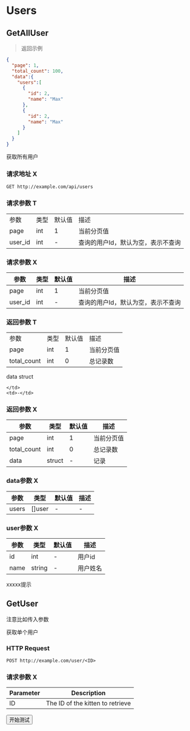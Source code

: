 # Users

## GetAllUser

> 返回示例

```json
{
  "page": 1,
  "total_count": 100,
  "data":{
    "users":[
      {
        "id": 2,
        "name": "Max"
      },
      {
        "id": 2,
        "name": "Max"
      }
    ]
  }
}
```

获取所有用户

### 请求地址 X

`GET http://example.com/api/users`

### 请求参数 T

<table>
  <tr>
    <td>参数</td>
    <td>类型</td>
    <td>默认值</td>
    <td>描述</td>
  </tr>
  <tr>
    <td>page</td>
    <td>int</td>
    <td>1</td>
    <td>当前分页值</td>
  </tr>
  <tr>
    <td>user_id</td>
    <td>int</td>
    <td>-</td>
    <td>查询的用户Id，默认为空，表示不查询</td>
  </tr>
</table>

### 请求参数 X

参数 | 类型 | 默认值 | 描述
--------- | ------- | ------- | -----------
page | int | 1 | 当前分页值
user_id | int | - | 查询的用户Id，默认为空，表示不查询

### 返回参数 T

<table>
  <tr>
    <td>参数</td>
    <td>类型</td>
    <td>默认值</td>
    <td>描述</td>
  </tr>
  <tr>
    <td>page</td>
    <td>int</td>
    <td>1</td>
    <td>当前分页值</td>
  </tr>
  <tr>
    <td>total_count</td>
    <td>int</td>
    <td>0</td>
    <td>总记录数</td>
  </tr>
</table>
<tr>
    <td>data</td>
    <td>struct</td>
    <td>
      
    </td>
    <td>-</td>
  </tr>

### 返回参数 X

参数 | 类型| 默认值 | 描述
--------- | ------- | ------- | -----------
page | int | 1 | 当前分页值
total_count | int | 0 | 总记录数
data | struct | - | 记录

### data参数 X

参数 | 类型 | 默认值 | 描述
--------- | ------- | ------- | -----------
users | []user | - | -

### user参数 X

参数 | 类型 | 默认值 | 描述
--------- | ------- | ------- | -----------
id | int | - | 用户id
name | string | - | 用户姓名


<aside class="success">
xxxxx提示
</aside>

## GetUser

<aside class="warning">注意比如传入参数</aside>

获取单个用户

### HTTP Request

`POST http://example.com/user/<ID>`

### 请求参数 X

Parameter | Description
--------- | -----------
ID | The ID of the kitten to retrieve

<div class="form-body-div">
  <button class="button" onclick="startTest(this)">开始测试</button>
  <div class="sub" style="display:none;">
    <form action="http://www.baidu.com" target="_abcd" method="post">
    <table class="param-table">
      <tr>
        <td class="label">ID</td>
        <td class="control"><input type="text" name="id" class="input" /></td>
        <td class="desc">字段说明</td>
      </tr>
    </table>
    <input type="button" value="发送参数" onclick="postForm(this)" class="button" >
    </form>
    <iframe id="_abcd" name="_abcd" class="sub_iframe"></iframe>
  </div>
</div>
